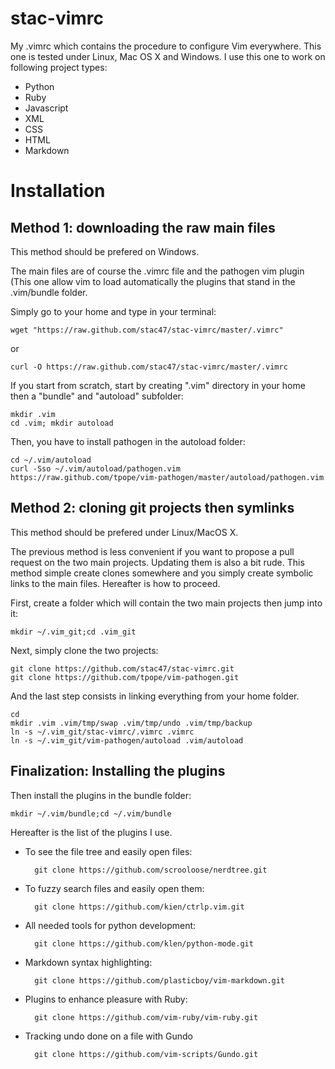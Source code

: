 stac-vimrc
==========

My .vimrc which contains the procedure to configure Vim everywhere.  This one
is tested under Linux, Mac OS X and Windows. I use this one to work on following project
types:

* Python
* Ruby
* Javascript
* XML
* CSS
* HTML
* Markdown

Installation
============

Method 1: downloading the raw main files
----------------------------------------

This method should be prefered on Windows.

The main files are of course the .vimrc file and the pathogen vim plugin (This
one allow vim to load automatically the plugins that stand in the .vim/bundle
folder.

Simply go to your home and type in your terminal:

    wget "https://raw.github.com/stac47/stac-vimrc/master/.vimrc"

or

    curl -O https://raw.github.com/stac47/stac-vimrc/master/.vimrc

If you start from scratch, start by creating ".vim" directory in your home then
a "bundle" and "autoload" subfolder:

    mkdir .vim
    cd .vim; mkdir autoload

Then, you have to install pathogen in the autoload folder:

    cd ~/.vim/autoload
    curl -Sso ~/.vim/autoload/pathogen.vim https://raw.github.com/tpope/vim-pathogen/master/autoload/pathogen.vim

Method 2: cloning git projects then symlinks
--------------------------------------------

This method should be prefered under Linux/MacOS X.

The previous method is less convenient if you want to propose a pull request on
the two main projects. Updating them is also a bit rude. This method simple
create clones somewhere and you simply create symbolic links to the main files.
Hereafter is how to proceed.

First, create a folder which will contain the two main projects then jump into
it:

    mkdir ~/.vim_git;cd .vim_git

Next, simply clone the two projects:

    git clone https://github.com/stac47/stac-vimrc.git
    git clone https://github.com/tpope/vim-pathogen.git

And the last step consists in linking everything from your home folder.

    cd
    mkdir .vim .vim/tmp/swap .vim/tmp/undo .vim/tmp/backup
    ln -s ~/.vim_git/stac-vimrc/.vimrc .vimrc
    ln -s ~/.vim_git/vim-pathogen/autoload .vim/autoload

Finalization: Installing the plugins
------------------------------------

Then install the plugins in the bundle folder:

    mkdir ~/.vim/bundle;cd ~/.vim/bundle

Hereafter is the list of the plugins I use.

* To see the file tree and easily open files:

        git clone https://github.com/scrooloose/nerdtree.git

* To fuzzy search files and easily open them:
    
        git clone https://github.com/kien/ctrlp.vim.git

* All needed tools for python development:

        git clone https://github.com/klen/python-mode.git

* Markdown syntax highlighting:

        git clone https://github.com/plasticboy/vim-markdown.git

* Plugins to enhance pleasure with Ruby:

        git clone https://github.com/vim-ruby/vim-ruby.git

* Tracking undo done on a file with Gundo

        git clone https://github.com/vim-scripts/Gundo.git
